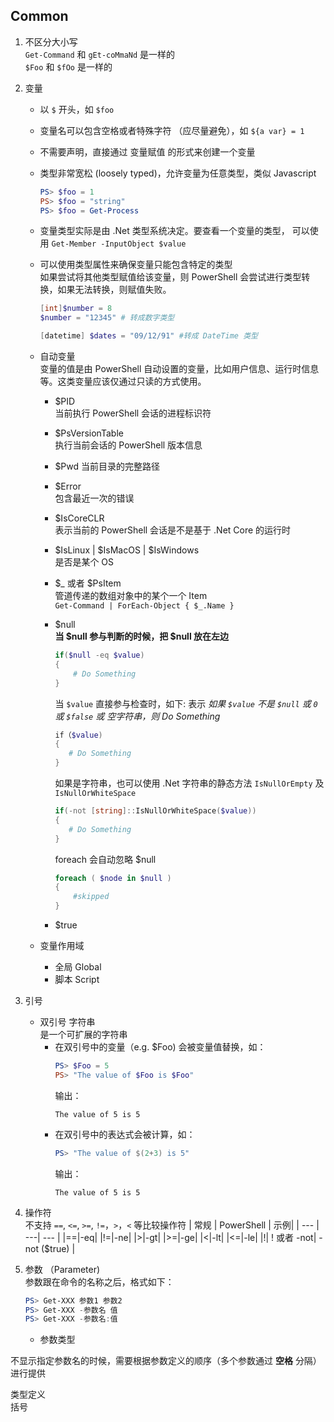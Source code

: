 ## Common
1. 不区分大小写  
`Get-Command` 和 `gEt-coMmaNd` 是一样的  
`$Foo` 和 `$fOo` 是一样的
1. 变量
   * 以 `$` 开头，如 `$foo`
   * 变量名可以包含空格或者特殊字符 （应尽量避免），如 `${a var} = 1`
   * 不需要声明，直接通过 变量赋值 的形式来创建一个变量
   * 类型非常宽松 (loosely typed)，允许变量为任意类型，类似 Javascript
     ```PowerShell
     PS> $foo = 1
     PS> $foo = "string"
     PS> $foo = Get-Process
     ```
   * 变量类型实际是由 .Net 类型系统决定。要查看一个变量的类型， 可以使用 `Get-Member -InputObject $value`
   * 可以使用类型属性来确保变量只能包含特定的类型  
     如果尝试将其他类型赋值给该变量，则 PowerShell 会尝试进行类型转换，如果无法转换，则赋值失败。   
     ```powershell
     [int]$number = 8
     $number = "12345" # 转成数字类型

     [datetime] $dates = "09/12/91" #转成 DateTime 类型
     ```


   * 自动变量   
      变量的值是由 PowerShell 自动设置的变量，比如用户信息、运行时信息等。这类变量应该仅通过只读的方式使用。
      *  $PID   
         当前执行 PowerShell 会话的进程标识符
      *  $PsVersionTable  
         执行当前会话的 PowerShell 版本信息
      *  $Pwd
         当前目录的完整路径
      *  $Error  
         包含最近一次的错误
      *  $IsCoreCLR   
         表示当前的 PowerShell 会话是不是基于 .Net Core 的运行时
      *  $IsLinux | $IsMacOS | $IsWindows   
         是否是某个 OS
      *  $_ 或者 $PsItem   
         管道传递的数组对象中的某个一个 Item   
         `Get-Command | ForEach-Object { $_.Name }`
      *  $null  
         **当 $null 参与判断的时候，把 $null 放在左边**
         ```PowerShell
         if($null -eq $value)
         {
             # Do Something
         }
         ```
         当 `$value` 直接参与检查时，如下: 表示 *如果 `$value` 不是 `$null` 或 `0` 或    `$false`  或 空字符串，则 Do Something*
         ```PowerShell
         if（$value)
         {
            # Do Something
         }
         ```
         如果是字符串，也可以使用 .Net 字符串的静态方法 `IsNullOrEmpty` 及    `IsNullOrWhiteSpace`  
         ```PowerShell
         if(-not [string]::IsNullOrWhiteSpace($value))
         {
            # Do Something
         }
         ```
         foreach 会自动忽略 $null
         ```PowerShell
         foreach ( $node in $null )
         {
             #skipped
         }
         ```
   

      * $true

   * 变量作用域
      * 全局 Global
      * 脚本 Script
1. 引号
   *  双引号 字符串   
      是一个可扩展的字符串
      * 在双引号中的变量（e.g. $Foo) 会被变量值替换，如：  
         ```powershell
         PS> $Foo = 5
         PS> "The value of $Foo is $Foo"
         ```
         输出：
         ```
         The value of 5 is 5
         ```
      * 在双引号中的表达式会被计算，如：  
         ```powershell
         PS> "The value of $(2+3) is 5"
         ```
         输出：
         ```
         The value of 5 is 5
         ```
1. 操作符   
   不支持 `==`, `<=`, `>=`, `!=`，`>`，`<` 等比较操作符 
   | 常规 | PowerShell | 示例|
   | --- | ---| --- |
   |==|-eq| 
   |!=|-ne|
   |>|-gt|
   |>=|-ge|
   |<|-lt|
   |<=|-le|
   |!| ! 或者 -not| -not ($true) |

2. 参数 （Parameter)  
参数跟在命令的名称之后，格式如下：
   ```PowerShell
   PS> Get-XXX 参数1 参数2
   PS> Get-XXX -参数名 值
   PS> Get-XXX -参数名:值
   ```
   * 参数类型  

不显示指定参数名的时候，需要根据参数定义的顺序（多个参数通过 **空格** 分隔）进行提供   

类型定义   
括号
